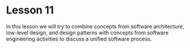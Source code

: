 # Lesson 11

In this lesson we will try to combine concepts from software architecture, low-level design, and design patterns with concepts from software engineering activities to discuss a unified software process.
